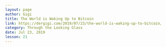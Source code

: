 ```yaml
---
layout: page
author: Gigi
title: The World is Waking Up to Bitcoin
link: https://dergigi.com/2019/07/23/the-world-is-waking-up-to-bitcoin/
category: Through the Looking Glass
date: Jul 23, 2019
lesson: 21
---
```

